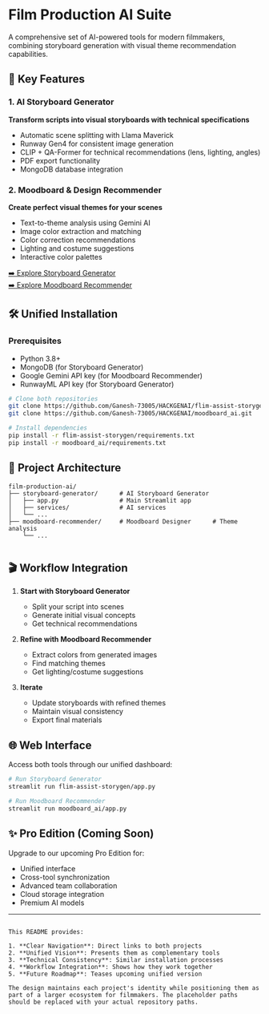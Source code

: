 
# Film Production AI Suite



A comprehensive set of AI-powered tools for modern filmmakers, combining storyboard generation with visual theme recommendation capabilities.

## 🌟 Key Features

### 1. AI Storyboard Generator
**Transform scripts into visual storyboards with technical specifications**
- Automatic scene splitting with Llama Maverick
- Runway Gen4 for consistent image generation
- CLIP + QA-Former for technical recommendations (lens, lighting, angles)
- PDF export functionality
- MongoDB database integration

### 2. Moodboard & Design Recommender
**Create perfect visual themes for your scenes**
- Text-to-theme analysis using Gemini AI
- Image color extraction and matching
- Color correction recommendations
- Lighting and costume suggestions
- Interactive color palettes

[➡️ Explore Storyboard Generator](https://github.com/Ganesh-73005/HACKGENAI/flim-assist-storygen.git)  
[➡️ Explore Moodboard Recommender](https://github.com/Ganesh-73005/HACKGENAI/moodboard_ai.git)

## 🛠️ Unified Installation

### Prerequisites
- Python 3.8+
- MongoDB (for Storyboard Generator)
- Google Gemini API key (for Moodboard Recommender)
- RunwayML API key (for Storyboard Generator)

```bash
# Clone both repositories
git clone https://github.com/Ganesh-73005/HACKGENAI/flim-assist-storygen.git
git clone https://github.com/Ganesh-73005/HACKGENAI/moodboard_ai.git

# Install dependencies
pip install -r flim-assist-storygen/requirements.txt
pip install -r moodboard_ai/requirements.txt
```

## 📂 Project Architecture

```
film-production-ai/
├── storyboard-generator/      # AI Storyboard Generator
│   ├── app.py                 # Main Streamlit app
│   ├── services/              # AI services
│   └── ...
├── moodboard-recommender/     # Moodboard Designer      # Theme analysis
    └── ...
   
```

## 🎬 Workflow Integration

1. **Start with Storyboard Generator**
   - Split your script into scenes
   - Generate initial visual concepts
   - Get technical recommendations

2. **Refine with Moodboard Recommender**
   - Extract colors from generated images
   - Find matching themes
   - Get lighting/costume suggestions

3. **Iterate**
   - Update storyboards with refined themes
   - Maintain visual consistency
   - Export final materials

## 🌐 Web Interface

Access both tools through our unified dashboard:

```bash
# Run Storyboard Generator
streamlit run flim-assist-storygen/app.py

# Run Moodboard Recommender
streamlit run moodboard_ai/app.py
```



## ✨ Pro Edition (Coming Soon)

Upgrade to our upcoming Pro Edition for:
- Unified interface
- Cross-tool synchronization
- Advanced team collaboration
- Cloud storage integration
- Premium AI models

---


```

This README provides:

1. **Clear Navigation**: Direct links to both projects
2. **Unified Vision**: Presents them as complementary tools
3. **Technical Consistency**: Similar installation processes
4. **Workflow Integration**: Shows how they work together
5. **Future Roadmap**: Teases upcoming unified version

The design maintains each project's identity while positioning them as part of a larger ecosystem for filmmakers. The placeholder paths should be replaced with your actual repository paths.
